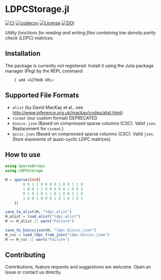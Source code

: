 # LDPCStorage.jl

[![CI](https://github.com/XQP-Munich/LDPCStorage.jl/actions/workflows/CI.yml/badge.svg)](https://github.com/XQP-Munich/LDPCStorage.jl/actions)
[![codecov](https://codecov.io/gh/XQP-Munich/LDPCStorage.jl/branch/main/graph/badge.svg?token=TGISS7YIJT)](https://codecov.io/gh/XQP-Munich/LDPCStorage.jl)
[![License](https://img.shields.io/github/license/XQP-Munich/LDPCStorage.jl)](./LICENSE)
[![DOI](https://zenodo.org/badge/DOI/10.5281/zenodo.5589595.svg)](https://doi.org/10.5281/zenodo.5589595)

*Utility functions for reading and writing files containing low density parity check (LDPC) matrices.*

## Installation

The package is currently not registered. Install it using the Julia package manager (Pkg) by the REPL command

        ] add <GITHUB URL>

## Supported File Formats
- `alist` (by David MacKay et al., see http://www.inference.org.uk/mackay/codes/alist.html)
- `cscmat` (our custom format) DEPRECATED
- `bincsc.json` (Based on compressed sparse columns (CSC). Valid `json`. Replacement for `cscmat`.)
- `qccsc.json` (Based on compressed sparse columns (CSC). Valid `json`. Store exponents of quasi-cyclic LDPC matrices)

## How to use

```julia
using SparseArrays
using LDPCStorage

H = sparse(Int8[
        0 0 1 1 0 0 0 0 1 0 0 1 1 0
        1 0 0 1 1 0 0 0 0 0 1 0 0 1
        0 1 0 1 0 1 1 0 1 0 0 1 1 0
        1 0 0 1 0 0 0 1 0 1 0 1 0 1
    ])

save_to_alist(H, "ldpc.alist")
H_alist = load_alist("ldpc.alist")
H == H_alist || warn("Failure")

save_to_bincscjson(H, "ldpc.bincsc.json")
H_csc = load_ldpc_from_json("ldpc.bincsc.json")
H == H_csc || warn("Failure")
```

## Contributing
Contributions, feature requests and suggestions are welcome. Open an issue or contact us directly.
